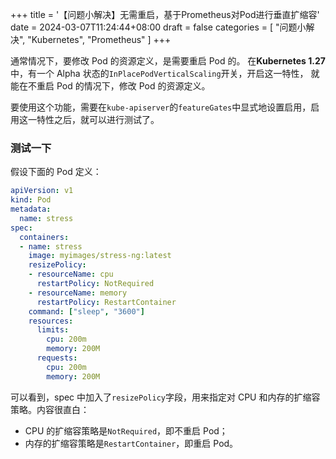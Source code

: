 +++
title = '【问题小解决】无需重启，基于Prometheus对Pod进行垂直扩缩容'
date = 2024-03-07T11:24:44+08:00
draft = false
categories = [
    "问题小解决",
    "Kubernetes",
    "Prometheus"
]
+++

通常情况下，要修改 Pod 的资源定义，是需要重启 Pod 的。
在**Kubernetes 1.27**中，有一个 Alpha 状态的`InPlacePodVerticalScaling`开关，开启这一特性，
就能在不重启 Pod 的情况下，修改 Pod 的资源定义。

要使用这个功能，需要在`kube-apiserver`的`featureGates`中显式地设置启用，启用这一特性之后，就可以进行测试了。

### 测试一下
假设下面的 Pod 定义：

```yaml
apiVersion: v1
kind: Pod
metadata:
  name: stress
spec:
  containers:
  - name: stress
    image: myimages/stress-ng:latest
    resizePolicy:
    - resourceName: cpu
      restartPolicy: NotRequired
    - resourceName: memory
      restartPolicy: RestartContainer    
    command: ["sleep", "3600"]
    resources:
      limits:
        cpu: 200m
        memory: 200M
      requests:
        cpu: 200m
        memory: 200M
```

可以看到，spec 中加入了`resizePolicy`字段，用来指定对 CPU 和内存的扩缩容策略。内容很直白：

- CPU 的扩缩容策略是`NotRequired`，即不重启 Pod；
- 内存的扩缩容策略是`RestartContainer`，即重启 Pod。
